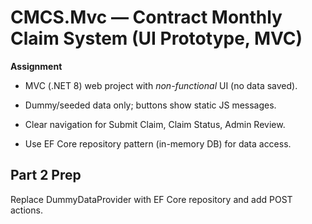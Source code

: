 # CMCS.Mvc — Contract Monthly Claim System (UI Prototype, MVC)

**Assignment**
- MVC (.NET 8) web project with *non-functional* UI (no data saved).
- Dummy/seeded data only; buttons show static JS messages.
- Clear navigation for Submit Claim, Claim Status, Admin Review.

- Use EF Core repository pattern (in-memory DB) for data access.

## Part 2 Prep
Replace DummyDataProvider with EF Core repository and add POST actions.
